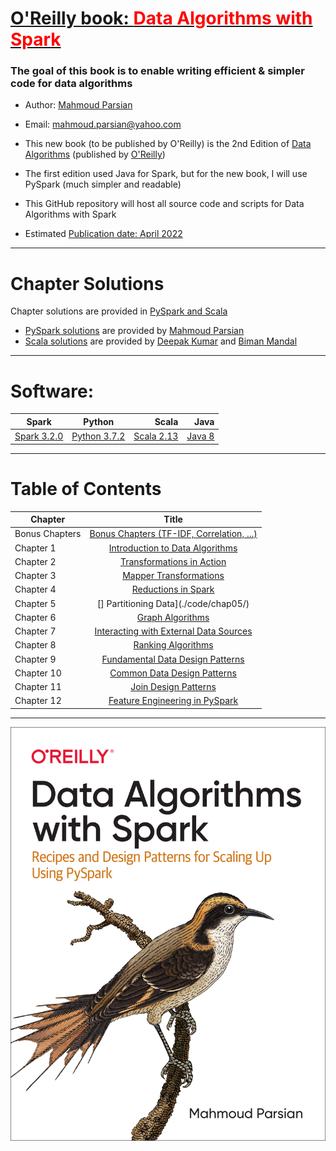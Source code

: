 # [O'Reilly book: <span style="color:red">Data Algorithms with Spark</span>](https://www.oreilly.com/library/view/data-algorithms-with/9781492082378/)

### The goal of this book is to enable writing efficient & simpler code for data algorithms

* Author: [Mahmoud Parsian](https://www.linkedin.com/in/mahmoudparsian/) 

* Email: mahmoud.parsian@yahoo.com

* This new book (to be published by O'Reilly) is the 2nd Edition of 
  [Data Algorithms](https://www.oreilly.com/library/view/data-algorithms/9781491906170/) 
  (published by [O'Reilly](https://www.oreilly.com/library/view/data-algorithms-with/9781492082378/))

* The first edition used Java for Spark, but for the new book, I will use PySpark (much simpler and readable)
	
* This GitHub repository will host all source code and scripts for Data Algorithms with Spark

* Estimated [Publication date: April 2022](https://www.oreilly.com/library/view/data-algorithms-with/9781492082378/)

-----

# Chapter Solutions 
Chapter solutions are provided in [PySpark and Scala](./code/)
* [PySpark solutions](./code/) are provided by [Mahmoud Parsian](https://github.com/mahmoudparsian/)
* [Scala solutions](./code/) are provided by [Deepak Kumar](https://github.com/deepakmca05/) and [Biman Mandal](https://github.com/bimanmandal/)
	
-----

# Software:


| Spark    |      Python      |  Scala | Java 
|----------|:----------------:|-------:|-----------:|
| [Spark 3.2.0](http://spark.apache.org/downloads.html) |  [Python 3.7.2](https://www.python.org/downloads/) | [Scala 2.13](https://https://www.scala-lang.org/download/scala2.html) | [Java 8](https://www.oracle.com/java/technologies/downloads/#java8) |

-----

# Table of Contents

| Chapter        |      Title       |
|----------------|:----------------:|
| Bonus Chapters |[Bonus Chapters (TF-IDF, Correlation, ...)](./code/bonus_chapters/) |
| Chapter 1      |[Introduction to Data Algorithms](./code/chap01/) |
| Chapter 2      |[Transformations in Action](./code/chap02/) |
| Chapter 3      |[Mapper Transformations](./code/chap03/) |
| Chapter 4      |[Reductions in Spark](./code/chap04/) |
| Chapter 5      |[] Partitioning Data](./code/chap05/) |
| Chapter 6      |[Graph Algorithms](./code/chap06/) |
| Chapter 7      |[Interacting with External Data Sources](./code/chap07/) |
| Chapter 8      |[Ranking Algorithms](./code/chap08/) |
| Chapter 9      |[Fundamental Data Design Patterns](./code/chap09/) |
| Chapter 10     |[Common Data Design Patterns](./code/chap10/) |
| Chapter 11     |[Join Design Patterns](./code/chap11/) |
| Chapter 12     |[Feature Engineering in PySpark](./code/chap12/) |


-----

<a href="https://www.oreilly.com/library/view/data-algorithms-with/9781492082378/">
    <img
        alt="Data Algorithms with Spark"
        src="images/data_algorithms_with_spark.jpg"
>